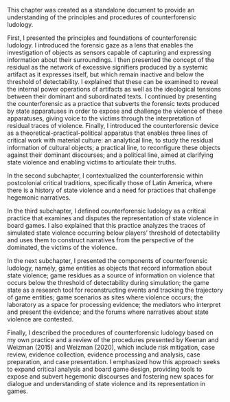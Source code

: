 This chapter was created as a standalone document to provide an understanding of the principles and procedures of counterforensic ludology.

First, I presented the principles and foundations of counterforensic ludology. I introduced the forensic gaze as a lens that enables the investigation of objects as sensors capable of capturing and expressing information about their surroundings. I then presented the concept of the residual as the network of excessive signifiers produced by a systemic artifact as it expresses itself, but which remain inactive and below the threshold of detectability. I explained that these can be examined to reveal the internal power operations of artifacts as well as the ideological tensions between their dominant and subordinated texts. I continued by presenting the counterforensic as a practice that subverts the forensic texts produced by state apparatuses in order to expose and challenge the violence of these apparatuses, giving voice to the victims through the interpretation of residual traces of violence. Finally, I introduced the counterforensic device as a theoretical-practical-political apparatus that enables three lines of critical work with material culture: an analytical line, to study the residual information of cultural objects; a practical line, to reconfigure these objects against their dominant discourses; and a political line, aimed at clarifying state violence and enabling victims to articulate their truths.

In the second subchapter, I contextualized the counterforensic within postcolonial critical traditions, specifically those of Latin America, where there is a history of state violence and a need for practices that challenge hegemonic narratives.

In the third subchapter, I defined counterforensic ludology as a critical practice that examines and disputes the representation of state violence in board games. I also explained that this practice analyzes the traces of simulated state violence occurring below players’ threshold of detectability and uses them to construct narratives from the perspective of the dominated, the victims of the violence.

In the next subchapter, I presented the components of counterforensic ludology, namely, game entities as objects that record information about state violence; game residues as a source of information on violence that occurs below the threshold of detectability during simulation; the game state as a research tool for reconstructing events and tracking the trajectory of game entities; game scenarios as sites where violence occurs; the laboratory as a space for processing evidence; the mediators who interpret and present the evidence; and the forums where narratives about state violence are contested.

Finally, I described the procedures of counterforensic ludology based on my own practice and a review of the procedures presented by Keenan and Weizman (2015) and Weizman (2020), which include risk mitigation, case review, evidence collection, evidence processing and analysis, case preparation, and case presentation. I emphasized how this approach seeks to expand critical analysis and board game design, providing tools to expose and subvert hegemonic discourses and fostering new spaces for dialogue and understanding of state violence and its representation in games.